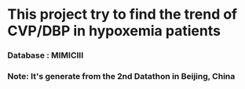 # This project try to find the trend of CVP/DBP in hypoxemia patients

### Database : MIMICIII
### Note: It's generate from the 2nd Datathon in Beijing, China
